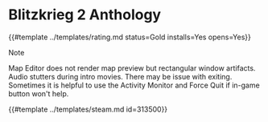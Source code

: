 # Blitzkrieg 2 Anthology

{{#template ../templates/rating.md status=Gold installs=Yes opens=Yes}}

> [!NOTE]
> Map Editor does not render map preview but rectangular window artifacts.
> Audio stutters during intro movies.
> There may be issue with exiting. Sometimes it is helpful to use the Activity Monitor and Force Quit if in-game button won't help.

{{#template ../templates/steam.md id=313500}}